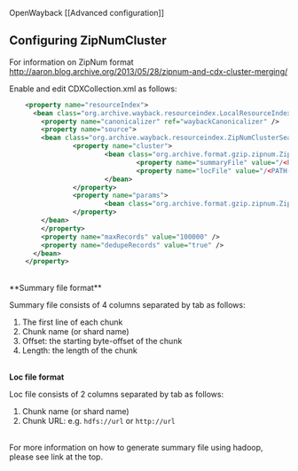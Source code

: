 OpenWayback [[Advanced configuration]]

## Configuring ZipNumCluster

For information on ZipNum format http://aaron.blog.archive.org/2013/05/28/zipnum-and-cdx-cluster-merging/

Enable and edit CDXCollection.xml as follows:

```xml
    <property name="resourceIndex">
      <bean class="org.archive.wayback.resourceindex.LocalResourceIndex">
        <property name="canonicalizer" ref="waybackCanonicalizer" />
        <property name="source">
        <bean class="org.archive.wayback.resourceindex.ZipNumClusterSearchResultSource">
                <property name="cluster">
                        <bean class="org.archive.format.gzip.zipnum.ZipNumCluster">
                                <property name="summaryFile" value="/<PATH-TO-SUMMARYFILE>"/>
                                <property name="locFile" value="/<PATH-TO-LOCFILE>" />
                        </bean>
                </property>
                <property name="params">
                        <bean class="org.archive.format.gzip.zipnum.ZipNumParams"/>
                </property>
        </bean>
        </property>
        <property name="maxRecords" value="100000" />
        <property name="dedupeRecords" value="true" />    
      </bean>
    </property>
```
<br/>
**Summary file format**

Summary file consists of 4 columns separated by tab as follows:<br/>
1. The first line of each chunk <br/>
2. Chunk name (or shard name) <br/>
3. Offset: the starting byte-offset of the chunk <br/>
4. Length: the length of the chunk <br/><br/>

**Loc file format**

Loc file consists of 2 columns separated by tab as follows: <br/>
1. Chunk name (or shard name) <br/>
2. Chunk URL: e.g. `hdfs://url` or `http://url` <br/><br/>

For more information on how to generate summary file using hadoop, please see link at the top.